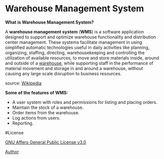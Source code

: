 # Warehouse Management System

**What is Warehouse Management System?**

A **warehouse management system** (**WMS**) is a software application designed to support and optimize warehouse functionality and distribution center management. These systems facilitate management in using simplified automatic technologies useful in daily activities like planning, organizing, staffing, directing, warehousekeeping and controlling the utilization of available resources, to move and store materials inside, around and outside of a [warehouse](https://en.wikipedia.org/wiki/Warehouse "Warehouse"), while supporting staff in the performance of material movement and storage in and around a warehouse, without causing any large scale disruption to business resources.

source: [Wikipedia](https://en.wikipedia.org/wiki/Warehouse_management_system)

**Some of the features of WMS:**

-   A user system with roles and permissions for listing and placing orders.
-   Maintain the stock of a warehouse.
-   Order items from the warehouse.
-   Log actions from users.
-   Reporting.

 
#License

[GNU Affero General Public License v3.0](https://github.com/Parisamazinanian/Warehouse/blob/main/LICENSE.txt)


 [Author](https://github.com/Parisamazinanian)
